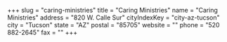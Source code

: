 +++
slug = "caring-ministries"
title = "Caring Ministries"
name = "Caring Ministries"
address = "820 W. Calle Sur"
cityIndexKey = "city-az-tucson"
city = "Tucson"
state = "AZ"
postal = "85705"
website = ""
phone = "520 882-2645"
fax = ""
+++
